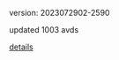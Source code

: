 version: 2023072902-2590

updated 1003 avds

[details](https://github.com/0x74f917491bfa7ebfa379/ali_avd_db/blob/master/change_log/2023/07/29/02/2590.txt)